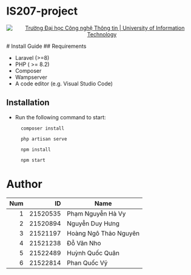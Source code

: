# IS207-project
 
<!-- Banner -->
<div id="banner">
<p align="center">
  <a href="https://www.uit.edu.vn/" title="Trường Đại học Công nghệ Thông tin" style="border: none;">
    <img src="https://i.imgur.com/WmMnSRt.png" alt="Trường Đại học Công nghệ Thông tin | University of Information Technology">
  </a>
</p>

</div>
# Install Guide
## Requirements

* Laravel (>=8)
* PHP ( >= 8.2)
* Composer 
* Wampserver
* A code editor (e.g. Visual Studio Code)

## Installation

+ Run the following command to start:
  
        composer install

        php artisan serve
        
        npm install
        
        npm start

# Author

<div id="tacGia">

|Num|    ID     |        Name                                          
|--:|----------:|-----------------------------------------------------
| 1 | 21520535  | Phạm Nguyễn Hà Vy                                    
| 2 | 21520894  | Nguyễn Duy Hưng                                     
| 3 | 21521197  | Hoàng Ngô Thảo Nguyên   
| 4 | 21521238  | Đỗ Văn Nho
| 5 | 21522489  | Huỳnh Quốc Quân
| 6 | 21522814  | Phan Quốc Vỹ            
   
</div>

